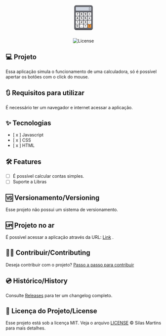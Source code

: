 <h1 align="center">
  <img alt="Calculadora" height="80" title="Plant Manager" src="./assets/img/imagem.png" />
</h1>

<p align="center">
  <img alt="License" src="https://img.shields.io/github/license/silasfmartins/calculadora">
</p>

## 💻 Projeto
Essa aplicação simula o funcionamento de uma calculadora, só é possível apertar os botões com o click do mouse.

## 🔃 Requisitos para utilizar

É necessário ter um navegador e internet acessar a aplicação.

## ✨ Tecnologias

-   [ x ] Javascript
-   [ x ] CSS
-   [ x ] HTML

## :hammer_and_wrench: Features 

-   [ ] É possível calcular contas simples.
-   [ ] Suporte a Libras

## 🆚 Versionamento/Versioning

Esse projeto não possui um sistema de versionamento.

## 🆙 Projeto no ar

É possível acessar a aplicação através da URL: [Link](https://silasfmartins.github.io/calculadora/) .

## 👨‍💻 Contribuir/Contributing

Deseja contribuir com o projeto? [Passo a passo para contribuir](https://github.com/silasfmartins/calculadora/blob/master/Contributing.md)

## 💿 Histórico/History

Consulte [Releases](https://github.com/silasfmartins/calculadora/releases/) para ter um changelog completo.

## 📄 Licença do Projeto/License

Esse projeto está sob a licença MIT. Veja o arquivo [LICENSE](https://github.com/silasfmartins/calculadora/blob/main/LICENSE) © Silas Martins para mais detalhes.
